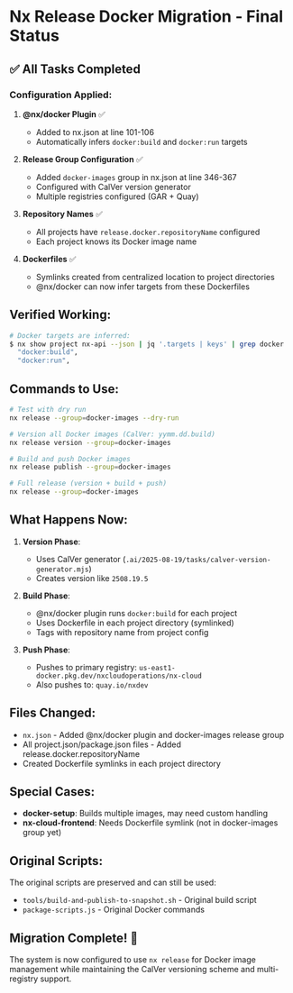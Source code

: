 # Nx Release Docker Migration - Final Status

## ✅ All Tasks Completed

### Configuration Applied:

1. **@nx/docker Plugin** ✅
   - Added to nx.json at line 101-106
   - Automatically infers `docker:build` and `docker:run` targets

2. **Release Group Configuration** ✅
   - Added `docker-images` group in nx.json at line 346-367
   - Configured with CalVer version generator
   - Multiple registries configured (GAR + Quay)

3. **Repository Names** ✅
   - All projects have `release.docker.repositoryName` configured
   - Each project knows its Docker image name

4. **Dockerfiles** ✅
   - Symlinks created from centralized location to project directories
   - @nx/docker can now infer targets from these Dockerfiles

## Verified Working:

```bash
# Docker targets are inferred:
$ nx show project nx-api --json | jq '.targets | keys' | grep docker
  "docker:build",
  "docker:run",
```

## Commands to Use:

```bash
# Test with dry run
nx release --group=docker-images --dry-run

# Version all Docker images (CalVer: yymm.dd.build)
nx release version --group=docker-images

# Build and push Docker images
nx release publish --group=docker-images

# Full release (version + build + push)
nx release --group=docker-images
```

## What Happens Now:

1. **Version Phase**: 
   - Uses CalVer generator (`.ai/2025-08-19/tasks/calver-version-generator.mjs`)
   - Creates version like `2508.19.5`

2. **Build Phase**:
   - @nx/docker plugin runs `docker:build` for each project
   - Uses Dockerfile in each project directory (symlinked)
   - Tags with repository name from project config

3. **Push Phase**:
   - Pushes to primary registry: `us-east1-docker.pkg.dev/nxcloudoperations/nx-cloud`
   - Also pushes to: `quay.io/nxdev`

## Files Changed:

- `nx.json` - Added @nx/docker plugin and docker-images release group
- All project.json/package.json files - Added release.docker.repositoryName
- Created Dockerfile symlinks in each project directory

## Special Cases:

- **docker-setup**: Builds multiple images, may need custom handling
- **nx-cloud-frontend**: Needs Dockerfile symlink (not in docker-images group yet)

## Original Scripts:

The original scripts are preserved and can still be used:
- `tools/build-and-publish-to-snapshot.sh` - Original build script
- `package-scripts.js` - Original Docker commands

## Migration Complete! 🎉

The system is now configured to use `nx release` for Docker image management while maintaining the CalVer versioning scheme and multi-registry support.